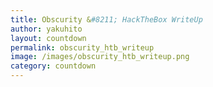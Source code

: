 ```yaml
---
title: Obscurity &#8211; HackTheBox WriteUp
author: yakuhito
layout: countdown
permalink: obscurity_htb_writeup
image: /images/obscurity_htb_writeup.png
category: countdown
---
```


<script>
var release_date = new Date("May 9, 2020 19:00 UTC");
</script>

